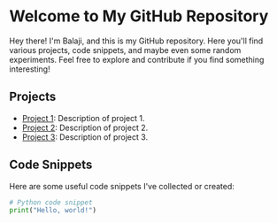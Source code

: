 # Welcome to My GitHub Repository

Hey there! I'm Balaji, and this is my GitHub repository. Here you'll find various projects, code snippets, and maybe even some random experiments. Feel free to explore and contribute if you find something interesting!

## Projects

- [Project 1](link-to-project-1): Description of project 1.
- [Project 2](link-to-project-2): Description of project 2.
- [Project 3](link-to-project-3): Description of project 3.

## Code Snippets

Here are some useful code snippets I've collected or created:

```python
# Python code snippet
print("Hello, world!")
